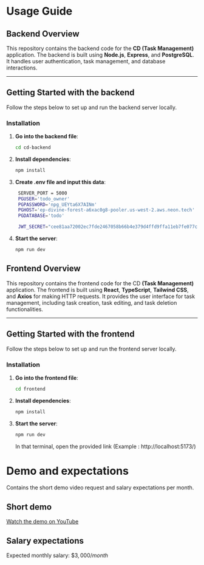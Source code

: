 # Usage Guide

## Backend Overview

This repository contains the backend code for the **CD (Task Management)** application. The backend is built using **Node.js**, **Express**, and **PostgreSQL**. It handles user authentication, task management, and database interactions.

---

## Getting Started with the backend

Follow the steps below to set up and run the backend server locally.

### Installation

1. **Go into the backend file**:

   ```bash
   cd cd-backend
   ```

2. **Install dependencies**:

   ```bash
   npm install
   ```

3. **Create .env file and input this data**:

   ```bash
    SERVER_PORT = 5000
    PGUSER='todo_owner'
    PGPASSWORD='npg_UEYta6X7AINm'
    PGHOST='ep-divine-forest-a6xac0g8-pooler.us-west-2.aws.neon.tech'
    PGDATABASE='todo'

    JWT_SECRET="cee81aa72002ec7fde2467058b66b4e379d4ffd9ffa11eb7fe077c49b9bb43d72254b015d117ca11315825ede32395111108b1f038325b38c86c8e9a016ed9fd"
   ```

4. **Start the server**:
   ```bash
   npm run dev
   ```

## Frontend Overview

This repository contains the frontend code for the CD **(Task Management)** application. The frontend is built using **React**, **TypeScript**, **Tailwind CSS**, and **Axios** for making HTTP requests. It provides the user interface for task management, including task creation, task editing, and task deletion functionalities.

---

## Getting Started with the frontend

Follow the steps below to set up and run the frontend server locally.

### Installation

1. **Go into the frontend file**:

   ```bash
   cd frontend
   ```

2. **Install dependencies**:

   ```bash
   npm install
   ```

3. **Start the server**:
   ```bash
   npm run dev
   ```
   In that terminal, open the provided link (Example : http://localhost:5173/)

# Demo and expectations

Contains the short demo video request and salary expectations per month.

## Short demo

[Watch the demo on YouTube](https://www.youtube.com/watch?v=UODKoZx5ZgY)

## Salary expectations

Expected monthly salary: $$3,000 / month$
